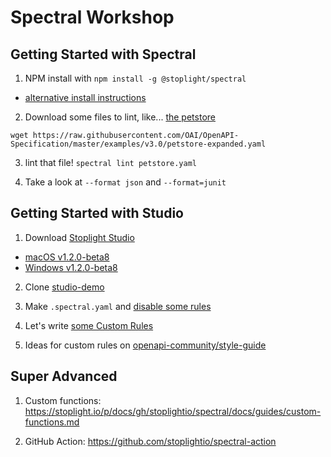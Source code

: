 # Spectral Workshop

## Getting Started with Spectral

1. NPM install with `npm install -g @stoplight/spectral`
  - [alternative install instructions](https://stoplight.io/p/docs/gh/stoplightio/spectral/docs/getting-started/installation.md)

2. Download some files to lint, like... [the petstore](https://raw.githubusercontent.com/OAI/OpenAPI-Specification/master/examples/v3.0/petstore-expanded.yaml)

```
wget https://raw.githubusercontent.com/OAI/OpenAPI-Specification/master/examples/v3.0/petstore-expanded.yaml
```

3. lint that file! `spectral lint petstore.yaml`

4. Take a look at `--format json` and `--format=junit`

## Getting Started with Studio

1. Download [Stoplight Studio](http://stoplight.io/studio)
  - [macOS v1.2.0-beta8](https://www.dropbox.com/s/wmi93n1u4xdf40m/Stoplight%20Studio-1.2.0-beta.8-mac.zip?dl=0)
  - [Windows v1.2.0-beta8](https://www.dropbox.com/s/1giwjw0r1hx78cy/Stoplight%20Studio%20Setup%201.2.0-beta.8.exe?dl=0)

2. Clone [studio-demo](https://github.com/stoplightio/studio-demo/)

3. Make `.spectral.yaml` and [disable some rules](https://stoplight.io/p/docs/gh/stoplightio/spectral/docs/getting-started/rulesets.md#disabling-rules)

4. Let's write [some Custom Rules](https://stoplight.io/p/docs/gh/stoplightio/spectral/docs/getting-started/rulesets.md)

5. Ideas for custom rules on [openapi-community/style-guide](https://github.com/openapi-community/style-guide)

## Super Advanced

1. Custom functions: https://stoplight.io/p/docs/gh/stoplightio/spectral/docs/guides/custom-functions.md

2. GitHub Action: https://github.com/stoplightio/spectral-action
